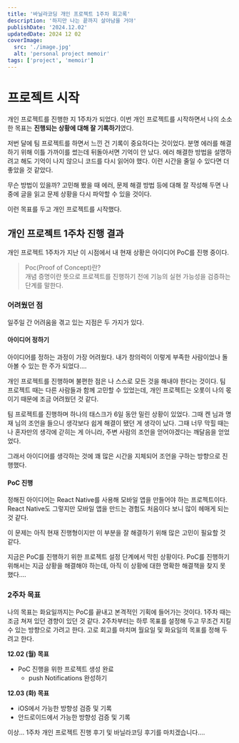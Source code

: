```yaml
---
title: '바닐라코딩 개인 프로젝트 1주차 회고록'
description: '하지만 나는 끝까지 살아남을 거야'
publishDate: '2024.12.02'
updatedDate: 2024 12 02
coverImage:
  src: './image.jpg'
  alt: 'personal project memoir'
tags: ['project', 'memoir']
---
```


# 프로젝트 시작

개인 프로젝트를 진행한 지 1주차가 되었다. 이번 개인 프로젝트를 시작하면서 나의 소소한 목표는 **진행되는 상황에 대해 잘 기록하기**였다.

저번 달에 팀 프로젝트를 하면서 느낀 건 기록이 중요하다는 것이었다. 분명 에러를 해결하기 위해 이틀 가까이를 썼는데 뒤돌아서면 기억이 안 났다.
에러 해결한 방법을 설명하려고 해도 기억이 나지 않으니 코드를 다시 읽어야 했다. 이런 시간을 줄일 수 있다면 더 좋았을 것 같았다.

무슨 방법이 있을까? 고민해 봤을 때 에러, 문제 해결 방법 등에 대해 잘 작성해 두면 나중에 글을 읽고 문제 상황을 다시 파악할 수 있을 것이다.

이런 목표를 두고 개인 프로젝트를 시작했다.

## 개인 프로젝트 1주차 진행 결과

개인 프로젝트 1주차가 지난 이 시점에서 내 현재 상황은 아이디어 PoC를 진행 중이다.

> Poc(Proof of Concept)란? <br />
> 개념 증명이란 뜻으로 프로젝트를 진행하기 전에 기능의 실현 가능성을 검증하는 단계를 말한다.

### 어려웠던 점

일주일 간 어려움을 겪고 있는 지점은 두 가지가 있다.

#### 아이디어 정하기

아이디어를 정하는 과정이 가장 어려웠다. 내가 창의력이 이렇게 부족한 사람이었나 돌아볼 수 있는 한 주가 되었다....

개인 프로젝트를 진행하며 불편한 점은 나 스스로 모든 것을 해내야 한다는 것이다. 팀 프로젝트 때는 다른 사람들과 함께 고민할 수 있었는데, 개인 프로젝트는 오롯이 나의 몫이기 때문에 조금 어려웠던 것 같다.

팀 프로젝트를 진행하며 하나의 태스크가 6일 동안 밀린 상황이 있었다. 그때 켄 님과 명재 님의 조언을 들으니 생각보다 쉽게 해결이 됐던 게 생각이 났다.
그때 너무 막힐 때는 나 혼자만의 생각에 갇히는 게 아니라, 주변 사람의 조언을 얻어야겠다는 깨달음을 얻었었다.

그래서 아이디어를 생각하는 것에 꽤 많은 시간을 지체되어 조언을 구하는 방향으로 진행했다.

#### PoC 진행

정해진 아이디어는 React Native를 사용해 모바일 앱을 만들어야 하는 프로젝트이다. React Native도 그렇지만 모바일 앱을 만드는 경험도 처음이다 보니 많이 헤매게 되는 것 같다.

이 문제는 아직 현재 진행형이지만 이 부분을 잘 해결하기 위해 많은 고민이 필요할 것 같다.

지금은 PoC를 진행하기 위한 프로젝트 설정 단계에서 막힌 상황이다. PoC를 진행하기 위해서는 지금 상황을 해결해야 하는데, 아직 이 상황에 대한 명확한 해결책을 찾지 못 했다....

### 2주차 목표

나의 목표는 화요일까지는 PoC를 끝내고 본격적인 기획에 들어가는 것이다. 1주차 때는 조금 쳐져 있던 경향이 있던 것 같다.
2주차부터는 하루 목표를 설정해 두고 무조건 지킬 수 있는 방향으로 가려고 한다.
고로 회고를 마치며 월요일 및 화요일의 목표를 정해 두려고 한다.

**12.02 (월) 목표**

- PoC 진행을 위한 프로젝트 생성 완료
  - push Notifications 완성하기

**12.03 (화) 목표**

- iOS에서 가능한 방향성 검증 및 기록
- 안드로이드에서 가능한 방향성 검증 및 기록

이상... 1주차 개인 프로젝트 진행 후기 및 바닐라코딩 후기를 마치겠습니다....
